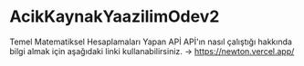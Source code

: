 # AcikKaynakYaazilimOdev2
Temel Matematiksel Hesaplamaları Yapan APİ
APİ'ın nasıl çalıştığı hakkında bilgi almak için aşağıdaki linki kullanabilirsiniz.
-> https://newton.vercel.app/ 

